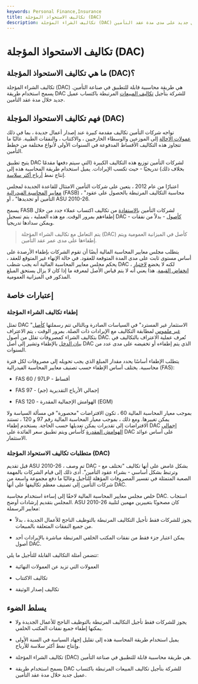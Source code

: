 ```yaml
---
keywords: Personal Finance,Insurance
title: تكاليف الاستحواذ المؤجلة (DAC)
description: تكاليف الشراء المؤجلة (DAC) هي عندما تقوم الشركة بتأجيل التكاليف المرتبطة بالحصول على عميل جديد على مدى مدة عقد التأمين.
---
```


# تكاليف الاستحواذ المؤجلة (DAC)
## ما هي تكاليف الاستحواذ المؤجلة (DAC)؟

تكاليف الشراء المؤجلة (DAC) هي طريقة محاسبية قابلة للتطبيق في صناعة التأمين. يسمح استخدام طريقة DAC للشركة بتأجيل [تكاليف المبيعات](/cogs) المرتبطة باكتساب عميل جديد خلال مدة عقد التأمين.

## فهم تكاليف الاستحواذ المؤجلة (DAC)

تواجه شركات التأمين تكاليف مقدمة كبيرة عند إصدار أعمال جديدة ، بما في ذلك [عمولات الإحالة](/commission) إلى الموزعين والوسطاء الخارجيين ، والاكتتاب ، والنفقات الطبية. غالبًا ما تتجاوز هذه التكاليف الأقساط المدفوعة في السنوات الأولى لأنواع مختلفة من خطط التأمين.

يتيح تطبيق DAC لشركات التأمين توزيع هذه التكاليف الكبيرة (التي سيتم دفعها مقدمًا بخلاف ذلك) تدريجيًا - حيث تكسب الإيرادات. يميل استخدام طريقة المحاسبة هذه إلى إنتاج نمط [أرباح أكثر سلاسة](/earnings).

اعتبارًا من عام 2012 ، يتعين على شركات التأمين الامتثال للقاعدة الجديدة لمجلس [معايير](/fasb) [المحاسبة الفيدرالية](/fasb) (FASB) ، "محاسبة التكاليف المرتبطة بالحصول على عقود التأمين أو تجديدها" ، أو ASU 2010-26.

يسمح FASB لشركات التأمين [بالاستفادة](/capitalizedcost) من تكاليف اكتساب عملاء جدد من خلال إطفاءهم بمرور الوقت. مع هذه العملية ، يتم تسجيل DAC [كأصول](/asset) - بدلاً من نفقات - ويمكن سدادها تدريجياً.

> يتم التعامل مع تكاليف الشراء المؤجلة (DAC) كأصل في الميزانية العمومية ويتم إطفاءها على مدى عمر عقد التأمين.

>

يتطلب مجلس معايير المحاسبة المالية أيضًا أن تقوم الشركات بإطفاء الأرصدة على أساس مستوى ثابت على مدى المدة المتوقعة للعقود. في حالة الإنهاء غير المتوقع للعقد ، يحكم مجلس معايير المحاسبة المالية أنه يجب شطب DAC ، لكنه لا يخضع [لاختبار انخفاض القيمة](/impairment). هذا يعني أنه لا يتم قياس الأصل لمعرفة ما إذا كان لا يزال يستحق المبلغ المذكور في الميزانية العمومية.

## إعتبارات خاصة

### إطفاء تكاليف الشراء المؤجلة

تمثل DAC "الاستثمار غير المسترد" في السياسات الصادرة وبالتالي تتم رسملتها [كأصل غير ملموس](/intangibleasset) لمطابقة التكاليف مع الإيرادات ذات الصلة. بمرور الوقت ، يتم الاعتراف بتكاليف الشراء كمصروفات تقلل من أصول DAC. تُعرف عملية الاعتراف بالتكاليف في [بيان الدخل](/incomestatement) بالإطفاء وتشير إلى أصل DAC الذي يتم إطفاءه أو تخفيضه على مدى عدد من السنوات.

يتطلب الإطفاء أساسًا يحدد مقدار المبلغ الذي يجب تحويله إلى مصروفات لكل فترة محاسبية. يختلف أساس الإطفاء حسب تصنيف معايير المحاسبة الفيدرالية (FAS):

- FAS 60 / 97LP - أقساط

- FAS 97 - إجمالي الأرباح التقديرية (جم)

- FAS 120 - الهوامش الإجمالية المقدرة (EGM)

بموجب معيار المحاسبة المالية 60 ، تكون الافتراضات "محصورة" في مسألة السياسة ولا يمكن تغييرها. ومع ذلك ، بموجب معيار المحاسبة المالية رقم 97 و 120 ، تستند الافتراضات إلى تقديرات يمكن تعديلها حسب الحاجة. يستخدم إطفاء DAC [إجمالي الهوامش المقدرة](/grossmargin) كأساس ويتم تطبيق سعر الفائدة على DAC على أساس عوائد الاستثمار.

### متطلبات تكاليف الاستحواذ المؤجلة (DAC)

قبل تقديم ASU 2010-26 ، تم وصف DAC بشكل غامض على أنها تكاليف "تختلف مع - وترتبط بشكل أساسي - بشراء عقود التأمين". أدى ذلك إلى قيام الشركات بالمهمة الصعبة المتمثلة في تفسير المصروفات المؤهلة للتأجيل وغالبًا ما دفع مجموعة واسعة من شركات التأمين إلى تصنيف معظم تكاليفها على أنها DAC.

خلص مجلس معايير المحاسبة المالية لاحقًا إلى إساءة استخدام محاسبة DAC. استجاب المجلس بتقديم إرشادات أوضح. ASU 2010-26 كان مصحوبًا بتغييرين مهمين لتلبية معايير الرسملة:

- يجوز للشركات فقط تأجيل التكاليف المرتبطة بالتوظيف الناجح للأعمال الجديدة ، بدلاً من جميع النفقات المتعلقة بالمبيعات.

- يمكن اعتبار جزء فقط من نفقات المكتب الخلفي المرتبطة مباشرة بالإيرادات أحد أصول DAC.

تتضمن أمثلة التكاليف القابلة للتأجيل ما يلي:

- العمولات التي تزيد عن العمولات النهائية

- تكاليف الاكتتاب

- تكاليف إصدار الوثيقة

## يسلط الضوء

- يجوز للشركات فقط تأجيل التكاليف المرتبطة بالتوظيف الناجح للأعمال الجديدة ولا يمكنها إطفاء جميع نفقات المكتب الخلفي.

- يميل استخدام طريقة المحاسبة هذه إلى تقليل إجهاد السياسة في السنة الأولى وإنتاج نمط أكثر سلاسة للأرباح.

- تكاليف الشراء المؤجلة (DAC) هي طريقة محاسبية قابلة للتطبيق في صناعة التأمين.

- يسمح استخدام طريقة DAC للشركة بتأجيل تكاليف المبيعات المرتبطة باكتساب عميل جديد خلال مدة عقد التأمين.

